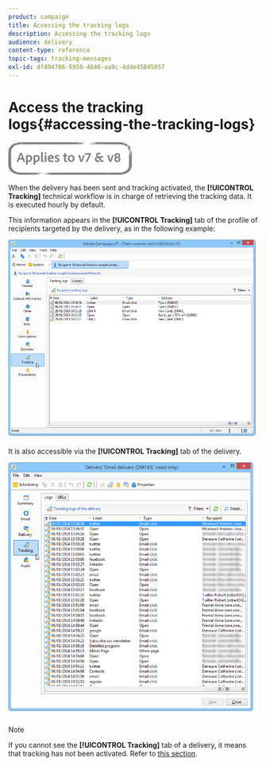 ```yaml
---
product: campaign
title: Accessing the tracking logs
description: Accessing the tracking logs
audience: delivery
content-type: reference
topic-tags: tracking-messages
exl-id: df494786-5950-4646-aa9c-4dde45845057
---
```

# Access the tracking logs{#accessing-the-tracking-logs}

![](../../assets/common.svg)

When the delivery has been sent and tracking activated, the **[!UICONTROL Tracking]** technical workflow is in charge of retrieving the tracking data. It is executed hourly by default.

This information appears in the **[!UICONTROL Tracking]** tab of the profile of recipients targeted by the delivery, as in the following example:

![](assets/s_ncs_user_select_tracking_tab_from_recipient.png)

It is also accessible via the **[!UICONTROL Tracking]** tab of the delivery.

![](assets/s_ncs_user_select_tracking_tab_from_del.png)

>[!NOTE]
>
>If you cannot see the **[!UICONTROL Tracking]** tab of a delivery, it means that tracking has not been activated. Refer to [this section](how-to-configure-tracked-links.md).
